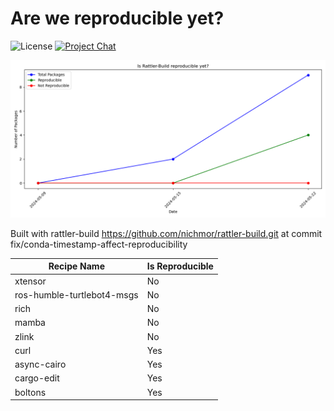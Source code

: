 
# Are we reproducible yet?

![License][license-badge]
[![Project Chat][chat-badge]][chat-url]


[license-badge]: https://img.shields.io/badge/license-BSD--3--Clause-blue?style=flat-square
[chat-badge]: https://img.shields.io/discord/1082332781146800168.svg?label=&logo=discord&logoColor=ffffff&color=7389D8&labelColor=6A7EC2&style=flat-square
[chat-url]: https://discord.gg/kKV8ZxyzY4


![Reproducibility Chart](data/chart.png)


Built with rattler-build https://github.com/nichmor/rattler-build.git at commit fix/conda-timestamp-affect-reproducibility


| Recipe Name | Is Reproducible |
| --- | --- |
| xtensor | No |
| ros-humble-turtlebot4-msgs | No |
| rich | No |
| mamba | No |
| zlink | No |
| curl | Yes |
| async-cairo | Yes |
| cargo-edit | Yes |
| boltons | Yes |
